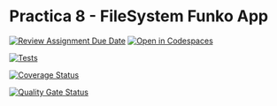# Practica 8 - FileSystem Funko App

[![Review Assignment Due Date](https://classroom.github.com/assets/deadline-readme-button-22041afd0340ce965d47ae6ef1cefeee28c7c493a6346c4f15d667ab976d596c.svg)](https://classroom.github.com/a/OTAAcbYr)
[![Open in Codespaces](https://classroom.github.com/assets/launch-codespace-2972f46106e565e64193e422d61a12cf1da4916b45550586e14ef0a7c637dd04.svg)](https://classroom.github.com/open-in-codespaces?assignment_repo_id=18837410)

[![Tests](https://github.com/ULL-ESIT-INF-DSI-2425/prct08-filesystem-funko-app-IPG04/actions/workflows/ci.yml/badge.svg)](https://github.com/ULL-ESIT-INF-DSI-2425/prct08-filesystem-funko-app-IPG04/actions/workflows/ci.yml)

[![Coverage Status](https://coveralls.io/repos/github/ULL-ESIT-INF-DSI-2425/prct08-filesystem-funko-app-IPG04/badge.svg?branch=main)](https://coveralls.io/github/ULL-ESIT-INF-DSI-2425/prct08-filesystem-funko-app-IPG04?branch=main)

[![Quality Gate Status](https://sonarcloud.io/api/project_badges/measure?project=ULL-ESIT-INF-DSI-2425_prct08-filesystem-funko-app-IPG04&metric=alert_status)](https://sonarcloud.io/summary/new_code?id=ULL-ESIT-INF-DSI-2425_prct08-filesystem-funko-app-IPG04)